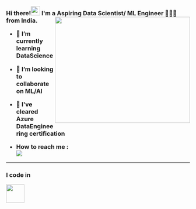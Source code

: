 <h3 align="left">Hi there!<img src="https://media.giphy.com/media/hvRJCLFzcasrR4ia7z/giphy.gif" width="25px" height="25px"> I'm a Aspiring Data Scientist/ ML Engineer 👨🏻‍💻  from India.


<img align="right" width="370" height="290" src="https://i.pinimg.com/originals/47/f0/34/47f0342cec72b800463bf003eac1257e.gif">

- 🌱 I’m currently learning DataScience
- 👯 I’m looking to collaborate on ML/AI
- 🤔 I've cleared Azure DataEngineering certification

- How to reach me :
<br /> [<img src="https://img.shields.io/badge/LinkedIn-0077B5?style=for-the-badge&logo=linkedin&logoColor=white" />](https://www.linkedin.com/in/nagabharathi-k-2a7209245/)
<!---
knagabharathi/knagabharathi is a ✨ special ✨ repository because its `README.md` (this file) appears on your GitHub profile.
You can click the Preview link to take a look at your changes.
--->
---
### I code in
<img height="50" width="50" src="https://img.icons8.com/color/48/000000/python.png" />
